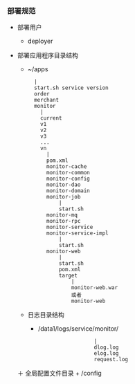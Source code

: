 ### 部署规范


+ 部署用户

	+ deployer
	
+ 部署应用程序目录结构

	+ ~/apps
	
			|
			start.sh service version
		 	order
		 	merchant
		 	monitor
		 	  |
		 	  current
		 	  v1
		 	  v2
		 	  v3
		 	  ...
		 	  vn
		 	  	|
		 	  	pom.xml
		 	  	monitor-cache
		 	  	monitor-common
		 	  	monitor-config
		 	  	monitor-dao
		 	  	monitor-domain
		 	  	monitor-job
		 	  		|
		 	  		start.sh
		 	  	monitor-mq
		 	  	monitor-rpc
		 	  	monitor-service
		 	  	monitor-service-impl
		 	  		|
		 	  		start.sh
		 	  	monitor-web
		 	  		|
		 	  		start.sh
		 	  		pom.xml
		 	  		target
		 	  			|
		 	  			monitor-web.war
		 	  			或者
		 	  			monitor-web
	+ 日志目录结构
		+ /data1/logs/service/monitor/
		
								|
								dlog.log
								elog.log
								request.log
	＋ 全局配置文件目录
		+ /config
